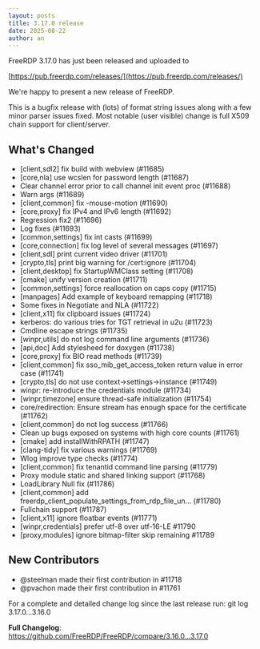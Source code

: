 ```yaml
---
layout: posts
title: 3.17.0 release
date: 2025-08-22
author: an
---
```


FreeRDP 3.17.0 has just been released and uploaded to

[https://pub.freerdp.com/releases/](https://pub.freerdp.com/releases/)

We're happy to present a new release of FreeRDP.

This is a bugfix release with (lots) of format string issues along with a few minor parser
issues fixed. Most notable (user visible) change is full X509 chain support for
client/server.

## What's Changed
* [client,sdl2] fix build with webview (#11685)
* [core,nla] use wcslen for password length (#11687)
* Clear channel error prior to call channel init event proc (#11688)
* Warn args (#11689)
* [client,common] fix -mouse-motion (#11690)
* [core,proxy] fix IPv4 and IPv6 length (#11692)
* Regression fix2 (#11696)
* Log fixes (#11693)
* [common,settings] fix int casts (#11699)
* [core,connection] fix log level of several messages (#11697)
* [client,sdl] print current video driver (#11701)
* [crypto,tls] print big warning for /cert:ignore (#11704)
* [client,desktop] fix StartupWMClass setting (#11708)
* [cmake] unify version creation (#11711)
* [common,settings] force reallocation on caps copy (#11715)
* [manpages] Add example of keyboard remapping (#11718)
* Some fixes in Negotiate and NLA (#11722)
* [client,x11] fix clipboard issues (#11724)
* kerberos: do various tries for TGT retrieval in u2u (#11723)
* Cmdline escape strings (#11735)
* [winpr,utils] do not log command line arguments (#11736)
* [api,doc] Add stylesheed for doxygen (#11738)
* [core,proxy] fix BIO read methods (#11739)
* [client,common] fix sso_mib_get_access_token return value in error case (#11741)
* [crypto,tls] do not use context->settings->instance (#11749)
* winpr: re-introduce the credentials module (#11734)
* [winpr,timezone] ensure thread-safe initialization (#11754)
* core/redirection: Ensure stream has enough space for the certificate (#11762)
* [client,common] do not log success (#11766)
* Clean up bugs exposed on systems with high core counts (#11761)
* [cmake] add installWithRPATH (#11747)
* [clang-tidy] fix various warnings (#11769)
* Wlog improve type checks (#11774)
* [client,common] fix tenantid command line parsing (#11779)
* Proxy module static and shared linking support (#11768)
* LoadLibrary Null fix (#11786)
* [client,common] add freerdp_client_populate_settings_from_rdp_file_un… (#11780)
* Fullchain support (#11787)
* [client,x11] ignore floatbar events (#11771)
* [winpr,credentials] prefer utf-8 over utf-16-LE #11790
* [proxy,modules] ignore bitmap-filter skip remaining #11789

## New Contributors
* @steelman made their first contribution in #11718
* @pvachon made their first contribution in #11761

For a complete and detailed change log since the last release run:
git log 3.17.0...3.16.0


**Full Changelog**: https://github.com/FreeRDP/FreeRDP/compare/3.16.0...3.17.0
